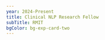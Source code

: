```yaml
---
year: 2024-Present
title: Clinical NLP Research Fellow
subTitle: RMIT
bgColor: bg-exp-card-two
---
```


